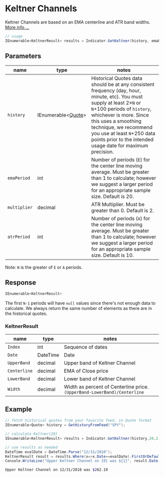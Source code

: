 ﻿# Keltner Channels

Keltner Channels are based on an EMA centerline and ATR band widths.
[More info ...](https://school.stockcharts.com/doku.php?id=technical_indicators:keltner_channels)

```csharp
// usage
IEnumerable<KeltnerResult> results = Indicator.GetKeltner(history, emaPeriod, multiplier, atrPeriod);  
```

## Parameters

| name | type | notes
| -- |-- |--
| `history` | IEnumerable\<[Quote](/GUIDE.md#Quote)\> | Historical Quotes data should be at any consistent frequency (day, hour, minute, etc).  You must supply at least 2×`N` or `N`+100 periods of `history`, whichever is more.  Since this uses a smoothing technique, we recommend you use at least `N`+250 data points prior to the intended usage date for maximum precision.
| `emaPeriod` | int | Number of periods (`E`) for the center line moving average.  Must be greater than 1 to calculate; however we suggest a larger period for an appropriate sample size.  Default is 20.
| `multiplier` | decimal | ATR Multiplier. Must be greater than 0.  Default is 2.
| `atrPeriod` | int | Number of periods (`A`) for the center line moving average.  Must be greater than 1 to calculate; however we suggest a larger period for an appropriate sample size.  Default is 10.

Note: `N` is the greater of `E` or `A` periods.

## Response

```csharp
IEnumerable<KeltnerResult>
```

The first `N-1` periods will have `null` values since there's not enough data to calculate.  We always return the same number of elements as there are in the historical quotes.

### KeltnerResult

| name | type | notes
| -- |-- |--
| `Index` | int | Sequence of dates
| `Date` | DateTime | Date
| `UpperBand` | decimal | Upper band of Keltner Channel
| `Centerline` | decimal | EMA of Close price
| `LowerBand` | decimal | Lower band of Keltner Channel
| `Width` | decimal | Width as percent of Centerline price.  `(UpperBand-LowerBand)/Centerline`

## Example

```csharp
// fetch historical quotes from your favorite feed, in Quote format
IEnumerable<Quote> history = GetHistoryFromFeed("SPY");

// calculate Keltner(20)
IEnumerable<KeltnerResult> results = Indicator.GetKeltner(history,20,2.0,10);

// use results as needed
DateTime evalDate = DateTime.Parse("12/31/2018");
KeltnerResult result = results.Where(x=>x.Date==evalDate).FirstOrDefault();
Console.WriteLine("Upper Keltner Channel on {0} was ${1}", result.Date, result.UpperBand);
```

```bash
Upper Keltner Channel on 12/31/2018 was $262.19
```
